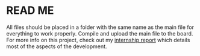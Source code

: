 # READ ME
All files should be placed in a folder with the same name as the main file for everything to work properly. Compile and upload the main file to the board.\
For more info on this project, check out my [internship report](https://rabder.github.io/personal-website/assets/Internship%20report.pdf) which details most of the aspects of the development.
